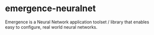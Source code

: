 emergence-neuralnet
===================

Emergence is a Neural Network application toolset / library that enables easy to configure, real world neural networks.
